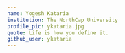 ```yaml
---
name: Yogesh Kataria
institution: The NorthCap University
profile_pic: ykataria.jpg
quote: Life is how you define it.
github_user: ykataria
---
```


